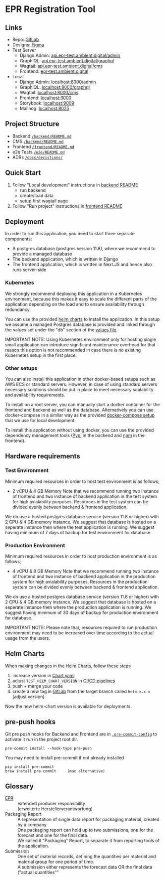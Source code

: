 # EPR Registration Tool

## Links

- Repo: [GitLab](https://gitlab.ambient-innovation.com/giz/epr-registration-tool)
- Designs: [Figma](https://www.figma.com/file/DAopFQAjt8DvKetQfrH7EG/GIZ-EPR-Registration-Tool-MUI)
- Test Server
  - Django Admin: [api.epr-test.ambient.digital/admin](https://api.epr-tool.ambient.digital/admin/)
  - GraphiQL: [api.epr-test.ambient.digital/graphql](https://api.epr-tool.ambient.digital/graphql/)
  - Wagtail: [api.epr-test.ambient.digital/cms](https://api.epr-tool.ambient.digital/cms/)
  - Frontend: [epr-test.ambient.digital](https://epr-tool.ambient.digital/)
- Local
  - Django Admin: [localhost:8000/admin](http://localhost:8000/admin/)
  - GraphiQL: [localhost:8000/graphql](http://localhost:8000/grapqhl/)
  - Wagtail: [localhost:8000/cms](http://localhost:8000/cms/)
  - Frontend: [localhost:3000](http://localhost:3000)
  - Storybook: [localhost:9009](http://localhost:9009)
  - Mailhog: [localhost:8025](http://localhost:8025)


## Project Structure

- Backend [`/backend/README.md`](./backend/README.md)
- CMS [`/backend/README.md`](./backend/README.md)
- Frontend [`/frontend/README.md`](./frontend/README.md)
- e2e Tests [`/e2e/README.md`](./e2e/README.md)
- ADRs [`/docs/decistions/`](./docs/decisions/0000-example-use-adrs.md)


## Quick Start

1. Follow "Local development" instructions in [backend README](./backend/README.md)
   - run backend
   - create/load data
   - setup first wagtail page
2. Follow "Run project" instructions in [frontend README](./frontend/README.md)

## Deployment

In order to run this application, you need to start three separate components: 
- A postgres database (postgres version 11.8), where we recommend to provide a managed database
- The backend application, which is written in Django
- The frontend application, which is written in Next.JS and hence also runs server-side

### Kubernetes

We strongly recommend deploying this application in a Kubernetes environment, because this makes it easy to scale the different parts of the application depending on the load and to ensure availability through redundancy.

You can use the provided [helm charts](./charts/epr-registration-tool) to install the application. In this setup we assume a managed Postgres database is provided and linked through the values set under the "db" section of the [values file](./charts/epr-registration-tool/values.yaml).

IMPORTANT NOTE: Using Kubernetes environment only for hosting single small application can introduce significant maintenance overhead for that reason this option is not recommended in case there is no existing Kubernetes setup in the first place.

### Other setups
 
You can also install this application in other docker-based setups such as AWS ECS or standard servers. However, in case of using standard servers necessary solutions should be put in place to meet necessary scalability and availability requirements.

To install on a root server, you can manually start a docker container for the frontend and backend as well as the database. Alternatively you can use docker-compose in a similar way as the provided [docker-compose setup](./docker-compose.yml) that we use for local development. 

To install this application without using docker, you can use the provided dependency management tools ([Pypi](./backend/Pipfile) in the backend and [npm](./frontend/package.json) in the frontend).

## Hardware requirements
### Test Environment
Minimum required resources in order to host test environment is as follows;
- 2 vCPU & 4 GB Memory 
Note that we recommend running two instance of frontend and two instance of backend application in the test system for high avialability purposes. Resources in the test system can be divided evenly between backend & frontend application.

We do use a hosted postgres database service (version 11.8 or higher)  with 2 CPU & 4 GB memory instance. We suggest that database is hosted on a seperate instance then where the test application is running. We suggest having minimum of 7 days of backup for test environment for database.

### Production Environment
Minimum required resources in order to host production environment is as follows;
- 4 vCPU & 8 GB Memory 
Note that we recommend running two instance of frontend and two instance of backend application in the production system for high avialability purposes. Resources in the production system can be divided evenly between backend & frontend application.

We do use a hosted postgres database service (version 11.8 or higher)  with 2 CPU & 4 GB memory instance. We suggest that database is hosted on a seperate instance then where the production application is running. We suggest having minimum of 30 days of backup for production environment for database.

IMPORTANT NOTE: Please note that, resources required to run production environment may need to be increased over time according to the actual usage from the users.


## Helm Charts

When making changes in the [Helm Charts](charts/epr-registration-tool/Chart.yaml), follow these steps

  1. increase version in [Chart.yaml](charts/epr-registration-tool/Chart.yaml)
  2. adjust `TEST_HELM_CHART_VERSION` in [CI/CD pipelines](.gitlab-ci.yml)
  3. push + merge your code
  4. create a new tag in [GitLab](https://gitlab.ambient-innovation.com/giz/epr-registration-tool/-/tags) 
     from the target branch called `helm-x.x.x` (adjust version).

Now the new helm-chart version is available for deployments.

## pre-push hooks

Git pre push hooks for Backend and Frontend are in [`.pre-commit-config`](./.pre-commit-config.yaml)
to activate it run in the project root dir.

    pre-commit install --hook-type pre-push

You may need to install pre-commit if not already installed

    pip install pre-commit
    brew install pre-commit     (mac alternative)


## Glossary

<dl>
  <dt>
    <a href="https://www.zmart.de/blog/epr-was-ist-die-erweiterte-herstellerverantwortung" target='_blank'>
      EPR
    </a>
  </dt>
  <dd>
    extended producer responsibility <br>
    (erweiterte Herstellerverantwortung)
  </dd>
  <dt>Packaging Report</dt>
  <dd>
    A representation of single data report for packaging material, created by a company.<br>
    One packaging report can hold up to two submissions, one for the forecast and one for the final data.<br>
    We called it "Packaging" Report, to separate it from reporting tools of the application.
  </dd>
  <dt>Submission</dt>
  <dd>
    One set of material records, defining the quantities per material and material group for one period of time.<br>
    A submission either represents the forecast data OR the final data ("actual quantities""
  </dd>
</dl>
